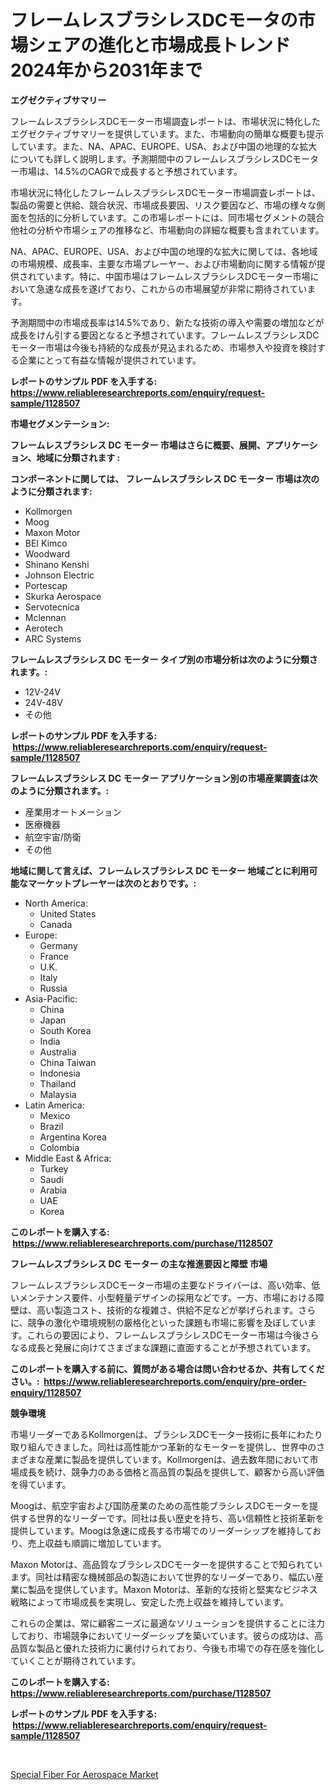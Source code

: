 <p><h1>フレームレスブラシレスDCモータの市場シェアの進化と市場成長トレンド 2024年から2031年まで</h1></p><p><strong>エグゼクティブサマリー</strong></p>
<p><p>フレームレスブラシレスDCモーター市場調査レポートは、市場状況に特化したエグゼクティブサマリーを提供しています。また、市場動向の簡単な概要も提示しています。また、NA、APAC、EUROPE、USA、および中国の地理的な拡大についても詳しく説明します。予測期間中のフレームレスブラシレスDCモーター市場は、14.5%のCAGRで成長すると予想されています。</p><p>市場状況に特化したフレームレスブラシレスDCモーター市場調査レポートは、製品の需要と供給、競合状況、市場成長要因、リスク要因など、市場の様々な側面を包括的に分析しています。この市場レポートには、同市場セグメントの競合他社の分析や市場シェアの推移など、市場動向の詳細な概要も含まれています。</p><p>NA、APAC、EUROPE、USA、および中国の地理的な拡大に関しては、各地域の市場規模、成長率、主要な市場プレーヤー、および市場動向に関する情報が提供されています。特に、中国市場はフレームレスブラシレスDCモーター市場において急速な成長を遂げており、これからの市場展望が非常に期待されています。</p><p>予測期間中の市場成長率は14.5%であり、新たな技術の導入や需要の増加などが成長をけん引する要因となると予想されています。フレームレスブラシレスDCモーター市場は今後も持続的な成長が見込まれるため、市場参入や投資を検討する企業にとって有益な情報が提供されています。</p></p>
<p><strong>レポートのサンプル PDF を入手する: <a href="https://www.reliableresearchreports.com/enquiry/request-sample/1128507">https://www.reliableresearchreports.com/enquiry/request-sample/1128507</a></strong></p>
<p><strong>市場セグメンテーション:</strong></p>
<p><strong> フレームレスブラシレス DC モーター 市場はさらに概要、展開、アプリケーション、地域に分類されます :</strong></p>
<p><strong>コンポーネントに関しては、 フレームレスブラシレス DC モーター 市場は次のように分類されます: &nbsp;</strong></p>
<p><ul><li>Kollmorgen</li><li>Moog</li><li>Maxon Motor</li><li>BEI Kimco</li><li>Woodward</li><li>Shinano Kenshi</li><li>Johnson Electric</li><li>Portescap</li><li>Skurka Aerospace</li><li>Servotecnica</li><li>Mclennan</li><li>Aerotech</li><li>ARC Systems</li></ul></p>
<p><strong> フレームレスブラシレス DC モーター タイプ別の市場分析は次のように分類されます。:</strong></p>
<p><ul><li>12V-24V</li><li>24V-48V</li><li>その他</li></ul></p>
<p><strong>レポートのサンプル PDF を入手する: &nbsp;<a href="https://www.reliableresearchreports.com/enquiry/request-sample/1128507">https://www.reliableresearchreports.com/enquiry/request-sample/1128507</a></strong></p>
<p><strong> フレームレスブラシレス DC モーター アプリケーション別の市場産業調査は次のように分類されます。:</strong></p>
<p><ul><li>産業用オートメーション</li><li>医療機器</li><li>航空宇宙/防衛</li><li>その他</li></ul></p>
<p><strong>地域に関して言えば、フレームレスブラシレス DC モーター 地域ごとに利用可能なマーケットプレーヤーは次のとおりです。:</strong></p>
<p><ul>
    <li>
        North America:
        <ul>
            <li>United States</li>
            <li>Canada</li>
        </ul>
    </li>
    <li>
        Europe:
        <ul>
            <li>Germany</li>
            <li>France</li>
            <li>U.K.</li>
            <li>Italy</li>
            <li>Russia</li>
        </ul>
    </li>
    <li>
        Asia-Pacific:
        <ul>
            <li>China</li>
            <li>Japan</li>
            <li>South Korea</li>
            <li>India</li>
            <li>Australia</li>
            <li>China Taiwan</li>
            <li>Indonesia</li>
            <li>Thailand</li>
            <li>Malaysia</li>
        </ul>
    </li>
    <li>
        Latin America:
        <ul>
            <li>Mexico</li>
            <li>Brazil</li>
            <li>Argentina Korea</li>
            <li>Colombia</li>
        </ul>
    </li>
    <li>
        Middle East & Africa:
        <ul>
            <li>Turkey</li>
            <li>Saudi</li>
            <li>Arabia</li>
            <li>UAE</li>
            <li>Korea</li>
        </ul>
    </li>
    </ul></p>
<p><strong>このレポートを購入する: &nbsp;<a href="https://www.reliableresearchreports.com/purchase/1128507">https://www.reliableresearchreports.com/purchase/1128507</a></strong></p>
<p><strong>フレームレスブラシレス DC モーター の主な推進要因と障壁 市場</strong></p>
<p><p>フレームレスブラシレスDCモーター市場の主要なドライバーは、高い効率、低いメンテナンス要件、小型軽量デザインの採用などです。一方、市場における障壁は、高い製造コスト、技術的な複雑さ、供給不足などが挙げられます。さらに、競争の激化や環境規制の厳格化といった課題も市場に影響を及ぼしています。これらの要因により、フレームレスブラシレスDCモーター市場は今後さらなる成長と発展に向けてさまざまな課題に直面することが予想されています。</p></p>
<p><strong>このレポートを購入する前に、質問がある場合は問い合わせるか、共有してください。:&nbsp; <a href="https://www.reliableresearchreports.com/enquiry/pre-order-enquiry/1128507">https://www.reliableresearchreports.com/enquiry/pre-order-enquiry/1128507</a></strong></p>
<p><strong>競争環境</strong></p>
<p><p>市場リーダーであるKollmorgenは、ブラシレスDCモーター技術に長年にわたり取り組んできました。同社は高性能かつ革新的なモーターを提供し、世界中のさまざまな産業に製品を提供しています。Kollmorgenは、過去数年間において市場成長を続け、競争力のある価格と高品質の製品を提供して、顧客から高い評価を得ています。</p><p>Moogは、航空宇宙および国防産業のための高性能ブラシレスDCモーターを提供する世界的なリーダーです。同社は長い歴史を持ち、高い信頼性と技術革新を提供しています。Moogは急速に成長する市場でのリーダーシップを維持しており、売上収益も順調に増加しています。</p><p>Maxon Motorは、高品質なブラシレスDCモーターを提供することで知られています。同社は精密な機械部品の製造において世界的なリーダーであり、幅広い産業に製品を提供しています。Maxon Motorは、革新的な技術と堅実なビジネス戦略によって市場成長を実現し、安定した売上収益を維持しています。</p><p>これらの企業は、常に顧客ニーズに最適なソリューションを提供することに注力しており、市場競争においてリーダーシップを築いています。彼らの成功は、高品質な製品と優れた技術力に裏付けられており、今後も市場での存在感を強化していくことが期待されています。</p></p>
<p><strong>このレポートを購入する: &nbsp; <a href="https://www.reliableresearchreports.com/purchase/1128507">https://www.reliableresearchreports.com/purchase/1128507</a></strong></p>
<p><strong>レポートのサンプル PDF を入手する: &nbsp;<a href="https://www.reliableresearchreports.com/enquiry/request-sample/1128507">https://www.reliableresearchreports.com/enquiry/request-sample/1128507</a></strong><strong></strong></p>
<p>&nbsp;</p>
<p><p><a href="https://extreme-scabiosa-c81.notion.site/Special-Fiber-For-Aerospace-Market-Size-Reflecting-a-Forecast-Till-2031-Market-By-Type-By-Applicat-6efbd39327a74220950beeae9ec22f63">Special Fiber For Aerospace Market</a></p></p>
